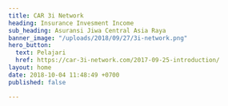 ```yaml
---
title: CAR 3i Network
heading: Insurance Invesment Income
sub_heading: Asuransi Jiwa Central Asia Raya
banner_image: "/uploads/2018/09/27/3i-network.png"
hero_button:
  text: Pelajari
  href: https://car-3i-network.com/2017-09-25-introduction/
layout: home
date: 2018-10-04 11:48:49 +0700
published: false

---
```

